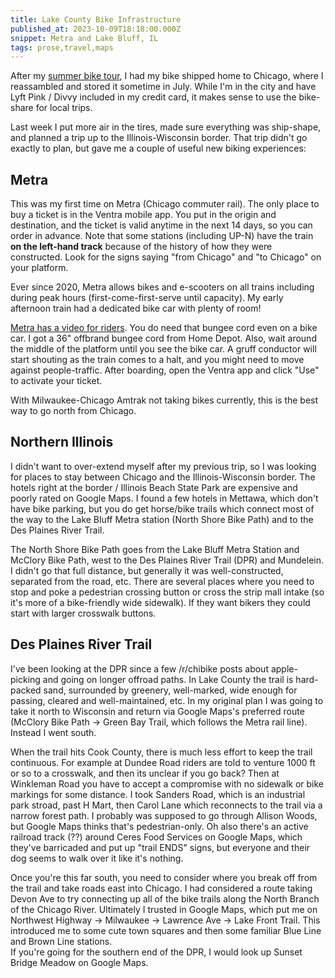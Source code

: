 ```yaml
---
title: Lake County Bike Infrastructure
published_at: 2023-10-09T18:18:00.000Z
snippet: Metra and Lake Bluff, IL
tags: prose,travel,maps
---
```


After my [summer bike tour](/bike-wisconsin-1), I had my bike shipped home to Chicago, where I reassambled and stored it sometime in July. While I'm in the city and have Lyft Pink / Divvy included in my credit card, it makes sense to use the bike-share for local trips.

Last week I put more air in the tires, made sure everything was ship-shape, and planned a trip up to the Illinois-Wisconsin border. That trip didn't go exactly to plan, but gave me a couple of useful new biking experiences:

## Metra

This was my first time on Metra (Chicago commuter rail). The only place to buy a ticket is in the Ventra mobile app. You put in the origin and destination, and the ticket is valid anytime in the next 14 days, so you can order in advance. Note that some stations (including UP-N) have the train **on the left-hand track** because of the history of how they were constructed. Look for the signs saying "from Chicago" and "to Chicago" on your platform.

Ever since 2020, Metra allows bikes and e-scooters on all trains including during peak hours (first-come-first-serve until capacity). My early afternoon train had a dedicated bike car with plenty of room!

[Metra has a video for riders](http://preprod.metra.com/bikes). You do need that bungee cord even on a bike car. I got a 36" offbrand bungee cord from Home Depot. Also, wait around the middle of the platform until you see the bike car. A gruff conductor will start shouting as the train comes to a halt, and you might need to move against people-traffic. After boarding, open the Ventra app and click "Use" to activate your ticket.

With Milwaukee-Chicago Amtrak not taking bikes currently, this is the best way to go north from Chicago.

## Northern Illinois

I didn't want to over-extend myself after my previous trip, so I was looking for places to stay between Chicago and the Illinois-Wisconsin border. The hotels right at the border / Illinois Beach State Park are expensive and poorly rated on Google Maps. I found a few hotels in Mettawa, which don't have bike parking, but you do get horse/bike trails which connect most of the way to the Lake Bluff Metra station (North Shore Bike Path) and to the Des Plaines River Trail.

The North Shore Bike Path goes from the Lake Bluff Metra Station and McClory Bike Path, west to  the Des Plaines River Trail (DPR) and Mundelein. I didn't go that full distance, but generally it was well-constructed, separated from the road, etc. There are several places where you need to stop and poke a pedestrian crossing button or cross the strip mall intake (so it's more of a bike-friendly wide sidewalk). If they want bikers they could start with larger crosswalk buttons.

## Des Plaines River Trail

I've been looking at the DPR since a few /r/chibike posts about apple-picking and going on longer offroad paths. In Lake County the trail is hard-packed sand, surrounded by greenery, well-marked, wide enough for passing, cleared and well-maintained, etc. In my original plan I was going to take it north to Wisconsin and return via Google Maps's preferred route (McClory Bike Path -> Green Bay Trail, which follows the Metra rail line). Instead I went south.

When the trail hits Cook County, there is much less effort to keep the trail continuous. For example at Dundee Road riders are told to venture 1000 ft or so to a crosswalk, and then its unclear if you go back? Then at Winkleman Road you have to accept a compromise with no sidewalk or bike markings for some distance. I took Sanders Road, which is an industrial park stroad, past H Mart, then Carol Lane which reconnects to the trail via a narrow forest path. I probably was supposed to go through Allison Woods, but Google Maps thinks that's pedestrian-only. Oh also there's an active railroad track (??) around Ceres Food Services on Google Maps, which they've barricaded and put up "trail ENDS" signs, but everyone and their dog seems to walk over it like it's nothing.

Once you're this far south, you need to consider where you break off from the trail and take roads east into Chicago. I had considered a route taking Devon Ave to try connecting up all of the bike trails along the North Branch of the Chicago River. Ultimately I trusted in Google Maps, which put me on Northwest Highway -> Milwaukee -> Lawrence Ave -> Lake Front Trail. This introduced me to some cute town squares and then some familiar Blue Line and Brown Line stations.<br/>
If you're going for the southern end of the DPR, I would look up Sunset Bridge Meadow on Google Maps.

<br/>
<br/>
<br/>
